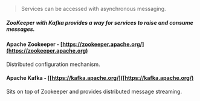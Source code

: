> Services can be accessed with asynchronous messaging.

##### ZooKeeper with Kafka provides a way for services to raise and consume messages.

#### Apache Zookeeper - [https://zookeeper.apache.org/](https://zookeeper.apache.org)

Distributed configuration mechanism.

#### Apache Kafka - [[https://kafka.apache.org/]([https://kafka.apache.org/)

Sits on top of Zookeeper and provides distributed message streaming.
